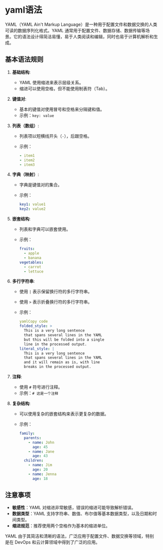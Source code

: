 # yaml语法

YAML（YAML Ain't Markup Language）是一种用于配置文件和数据交换的人类可读的数据序列化格式。YAML 通常用于配置文件、数据存储、数据传输等场景。它的语法设计得简洁易懂，易于人类阅读和编辑，同时也易于计算机解析和生成。

## 基本语法规则

1. **基础结构**:

   - YAML 使用缩进来表示层级关系。
   - 缩进可以使用空格，但不能使用制表符（Tab）。

2. **键值对**:

   - 基本的键值对使用冒号和空格来分隔键和值。
   - 示例：`key: value`

3. **列表（数组）**:

   - 列表项以短横线开头（`-`），后跟空格。

   - 示例：

     ```yml
     - item1
     - item2
     - item3
     ```
   
4. **字典（映射）**:

   - 字典是键值对的集合。

   - 示例：

     ```yml
     key1: value1
     key2: value2
     ```
   
5. **嵌套结构**:

   - 列表和字典可以嵌套使用。

   - 示例：

     ```yml
     fruits:
       - apple
       - banana
     vegetables:
       - carrot
       - lettuce
     ```
   
6. **多行字符串**:

   - 使用 `|` 表示保留换行符的多行字符串。

   - 使用 `>` 表示折叠换行符的多行字符串。

   - 示例：

     ```yml
     yamlCopy code
     folded_style: >
       This is a very long sentence
       that spans several lines in the YAML
       but this will be folded into a single
       line in the processed output.
     literal_style: |
       This is a very long sentence
       that spans several lines in the YAML
       and it will remain as is, with line
       breaks in the processed output.
     ```

7. **注释**:

   - 使用 `#` 符号进行注释。
   - 示例：`# 这是一个注释`

8. **复杂结构**:

   - 可以使用复杂的嵌套结构来表示更复杂的数据。

   - 示例：

     ```yml
     family:
       parents:
         - name: John
           age: 45
         - name: Jane
           age: 43
       children:
         - name: Jim
           age: 20
         - name: Jenna
           age: 18
     ```

## 注意事项

- **敏感性**：YAML 对缩进非常敏感，错误的缩进可能导致解析错误。
- **数据类型**：YAML 支持字符串、数值、布尔值等基本数据类型，以及日期和时间类型。
- **缩进规范**：推荐使用两个空格作为基本的缩进单位。

YAML 由于其简洁和清晰的语法，广泛应用于配置文件、数据交换等领域，特别是在 DevOps 和云计算领域中得到了广泛的应用。